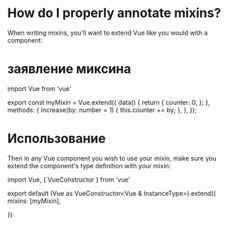 # How do I properly annotate mixins?

When writing mixins, you'll want to extend Vue like you would with a component:

# заявление миксина
import Vue from 'vue'

export const myMixin = Vue.extend({
  data() {
    return {
      counter: 0,
    };
  },
  methods: {
    increase(by: number = 1) {
      this.counter += by;
    },
  },
});



# Использование
Then in any Vue component you wish to use your mixin, make sure you extend the component's type definition with your mixin:

import Vue, { VueConstructor } from 'vue'

export default (Vue as VueConstructor<Vue & InstanceType<typeof myMixin>>).extend({
    mixins: [myMixin],

})


